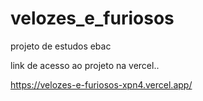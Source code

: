 # velozes_e_furiosos
projeto de estudos ebac

link de acesso ao projeto na vercel..

https://velozes-e-furiosos-xpn4.vercel.app/
